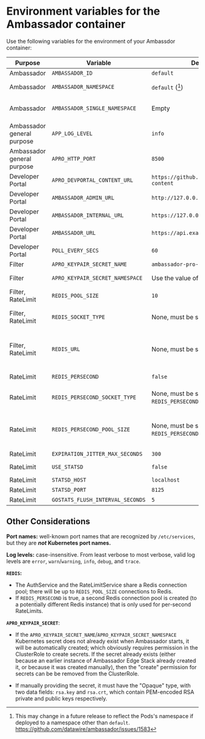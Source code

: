 # Environment variables for the Ambassador container

Use the following variables for the environment of your Ambassdor container:

| Purpose                    | Variable                         | Default value                                     | Value type                                                                    |
|----------------------------|----------------------------------|---------------------------------------------------|-------------------------------------------------------------------------------|
| Ambassador                 | `AMBASSADOR_ID`                  | `default`                                         | Plain string                                                                  |
| Ambassador                 | `AMBASSADOR_NAMESPACE`           | `default` ([^1])                                  | Kubernetes namespace                                                          |
| Ambassador                 | `AMBASSADOR_SINGLE_NAMESPACE`    | Empty                                             | Boolean; non-empty=true, empty=false                                          |
| Ambassador general purpose | `APP_LOG_LEVEL`                  | `info`                                            | Log level                                                                     |
| Ambassador general purpose | `APRO_HTTP_PORT`                 | `8500`                                            | TCP port number or name                                                       |
| Developer Portal           | `APRO_DEVPORTAL_CONTENT_URL`     | `https://github.com/datawire/devportal-content`   | git-remote URL                                                                |
| Developer Portal           | `AMBASSADOR_ADMIN_URL`           | `http://127.0.0.1:8877`                           | URL                                                                           |
| Developer Portal           | `AMBASSADOR_INTERNAL_URL`        | `https://127.0.0.1:8443`                          | URL                                                                           |
| Developer Portal           | `AMBASSADOR_URL`                 | `https://api.example.com`                         | URL                                                                           |
| Developer Portal           | `POLL_EVERY_SECS`                | `60`                                              | Integer                                                                       |
| Filter                     | `APRO_KEYPAIR_SECRET_NAME`       | `ambassador-pro-keypair`                          | Kubernetes name                                                               |
| Filter                     | `APRO_KEYPAIR_SECRET_NAMESPACE`  | Use the value of `AMBASSADOR_NAMESPACE`           | Kubernetes namespace                                                          |
| Filter, RateLimit          | `REDIS_POOL_SIZE`                | `10`                                              | Integer                                                                       |
| Filter, RateLimit          | `REDIS_SOCKET_TYPE`              | None, must be set manually                        | Go network such as `tcp` or `unix`; see [Go `net.Dial`][]                     |
| Filter, RateLimit          | `REDIS_URL`                      | None, must be set manually                        | Go network address; for TCP this is a `host:port` pair; see [Go `net.Dial`][] |
| RateLimit                  | `REDIS_PERSECOND`                | `false`                                           | Boolean; [Go `strconv.ParseBool`][]                                           |
| RateLimit                  | `REDIS_PERSECOND_SOCKET_TYPE`    | None, must be set manually (if `REDIS_PERSECOND`) | Go network such as `tcp` or `unix`; see [Go `net.Dial`][]                     |
| RateLimit                  | `REDIS_PERSECOND_POOL_SIZE`      | None, must be set manually (if `REDIS_PERSECOND`) | Go network address; for TCP this is a `host:port` pair; see [Go `net.Dial`][] |
| RateLimit                  | `EXPIRATION_JITTER_MAX_SECONDS`  | `300`                                             | Integer                                                                       |
| RateLimit                  | `USE_STATSD`                     | `false`                                           | Boolean; [Go `strconv.ParseBool`][]                                           |
| RateLimit                  | `STATSD_HOST`                    | `localhost`                                       | Hostname                                                                      |
| RateLimit                  | `STATSD_PORT`                    | `8125`                                            | Integer                                                                       |
| RateLimit                  | `GOSTATS_FLUSH_INTERVAL_SECONDS` | `5`                                               | Integer                                                                       |

<!--

  Intentionally omit `RLS_RUNTIME_DIR` from the above table; it exists
  for development purposes and isn't meant to be set by end users.

-->

## Other Considerations

**Port names:** well-known port names that are recognized by `/etc/services`, but they are ***not* Kubernetes port names.**

**Log levels:** case-insensitive. From least verbose to most verbose, valid log levels are `error`, `warn`/`warning`, `info`, `debug`, and `trace`.

**`REDIS`:**

* The AuthService and the RateLimitService share a Redis connection pool; there will be up to `REDIS_POOL_SIZE` connections to Redis.
* If `REDIS_PERSECOND` is true, a second Redis connection pool is created (to a potentially different Redis instance) that is only used for per-second RateLimits.


**`APRO_KEYPAIR_SECRET`**:

* If the `APRO_KEYPAIR_SECRET_NAME`/`APRO_KEYPAIR_SECRET_NAMESPACE` Kubernetes secret does not already exist when Ambassador  starts, it will be automatically created; which obviously requires permission in the ClusterRole to create secrets. If the secret already exists (either because an earlier instance of Ambassador Edge Stack already created it, or because it was created manually), then the "create" permission for secrets can be be removed from the ClusterRole. 

* If manually providing the secret, it must have the "Opaque" type, with two data fields: `rsa.key` and `rsa.crt`, which contain PEM-encoded RSA private and public keys respectively.


[^1]: This may change in a future release to reflect the Pods's
    namespace if deployed to a namespace other than `default`.
    https://github.com/datawire/ambassador/issues/1583

[Go `net.Dial`]: https://golang.org/pkg/net/#Dial
[Go `strconv.ParseBool`]: https://golang.org/pkg/strconv/#ParseBool
